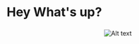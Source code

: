 <h1 align="left">Hey What's up?</h1>

###

<div align="center">

  ![Alt text](https://spotify-recently-played-readme.vercel.app/api?user=31x54yfwjyskrpwlnekk3565xt5u&width=300)
</div>
<!--
**oCt-raiN/oCt-raiN** is a ✨ _special_ ✨ repository because its `README.md` (this file) appears on your GitHub profile.

Here are some ideas to get you started:

- 🔭 I’m currently working on ...
- 🌱 I’m currently learning ...
- 👯 I’m looking to collaborate on ...
- 🤔 I’m looking for help with ...
- 💬 Ask me about ...
- 📫 How to reach me: ...
- 😄 Pronouns: ...
- ⚡ Fun fact: ...
-->
